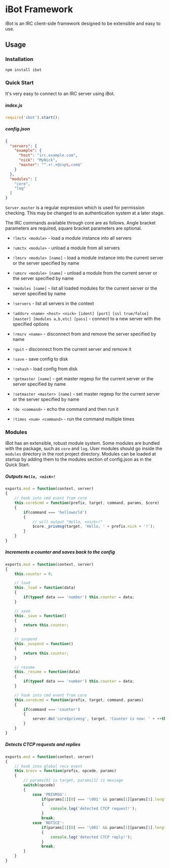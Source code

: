 # iBot Framework

iBot is an IRC client-side framework designed to be extensible and easy to use.

## Usage

### Installation

```
npm install ibot
```

### Quick Start

It's very easy to connect to an IRC server using iBot.

##### index.js
```javascript
require('ibot').start();
```

##### config.json
```json
{
  "servers": {
    "example": {
      "host": "irc.example.com",
      "nick": "MyNick",
      "master": "^.+!.+@isp\.com$"
    }
  },
  "modules": [
    "core",
    "log"
  ]
}
```

`Server.master` is a regular expression which is used for permission checking. This may be changed to an authentication system at a later stage.

The IRC commands available through core are as follows. Angle bracket parameters are required, square bracket parameters are optional.

* `!lmctx <module>`                    - load a module instance into all servers
* `!umctx <module>`                    - unload a module from all servers
* `!lmsrv <module> [name]`             - load a module instance into the current server or the server specified by name
* `!umsrv <module> [name]`             - unload a module from the current server or the server specified by name
* `!modules [name]`                    - list all loaded modules for the current server or the server specified by name
* `!servers`                           - list all servers in the context
* `!addsrv <name> <host> <nick> [ident] [port] [ssl true/false] [master] [modules a,b,etc] [pass]` - connect to a new server with the specified options
* `!rmsrv <name>`                      - disconnect from and remove the server specified by name
* `!quit`                              - disconnect from the current server and remove it
* `!save`                              - save config to disk
* `!rehash`                            - load config from disk
* `!getmaster [name]`                  - get master regexp for the current server or the server specified by name
* `!setmaster <master> [name]`         - set master regexp for the current server or the server specified by name

* `!do <command>`                      - echo the command and then run it
* `!times <num> <command>`             - run the command multiple times

### Modules

iBot has an extensible, robust module system. Some modules are bundled with the package, such as `core` and `log`. User modules should go inside the `modules` directory in the root project directory. Modules can be loaded at startup by adding them to the modules section of config.json as in the Quick Start.

##### Outputs `Hello, <nick>!`
```javascript
exports.mod = function(context, server)
{
	// hook into cmd event from core
	this.core$cmd = function(prefix, target, command, params, $core)
	{
		if(command === 'helloworld')
		{
			// will output "Hello, <nick>!"
			$core._privmsg(target, 'Hello, ' + prefix.nick + '!');
		}
	}
}
```

##### Increments a counter and saves back to the config

```javascript
exports.mod = function(context, server)
{
	this.counter = 0;

	// load
	this._load = function(data)
	{
		if(typeof data === 'number') this.counter = data;
	}

	// save
	this._save = function()
	{
		return this.counter;
	}

	// suspend
	this._suspend = function()
	{
		return this.counter;
	}

	// resume
	this._resume = function(data)
	{
		if(typeof data === 'number') this.counter = data;
	}

	// hook into cmd event from core
	this.core$cmd = function(prefix, target, command, params)
	{
		if(command === 'counter')
		{
			server.do('core$privmsg', target, 'Counter is now: ' + ++this.counter);
		}
	}
}
```

##### Detects CTCP requests and replies
```javascript
exports.mod = function(context, server)
{
	// hook into global recv event
	this.$recv = function(prefix, opcode, params)
	{
		// params[0] is target, params[1] is message
		switch(opcode)
		{
			case 'PRIVMSG':
				if(params[1][0] === '\001' && params[1][params[1].length - 1] === '\001')
				{
					console.log('detected CTCP request!');
				}
				break;
			case 'NOTICE':
				if(params[1][0] === '\001' && params[1][params[1].length - 1] === '\001')
				{
					console.log('detected CTCP reply!');
				}
				break;
		}
	}
}
```
